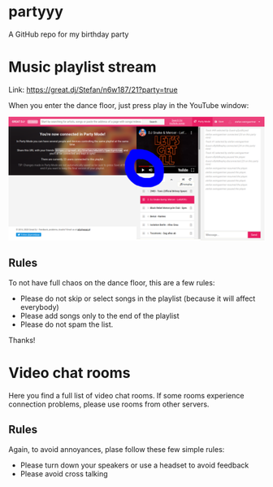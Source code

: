 # partyyy
A GitHub repo for my birthday party


# Music playlist stream
Link: https://great.dj/Stefan/n6w187/21?party=true

When you enter the dance floor, just press play in the YouTube window:

![alt](./img/dancefloor.png "This is how we do it.")

## Rules

To not have full chaos on the dance floor, this are a few rules:
- Please do not skip or select songs in the playlist (because it will affect everybody)
- Please add songs only to the end of the playlist
- Please do not spam the list.

Thanks!

# Video chat rooms

Here you find a full list of video chat rooms. If some rooms experience connection problems, please use rooms from other servers.

## Rules

Again, to avoid annoyances, plase follow these few simple rules:
- Please turn down your speakers or use a headset to avoid feedback
- Please avoid cross talking


